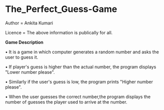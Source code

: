 # The_Perfect_Guess-Game

Author = Ankita Kumari

Licence = The above information is publically for all.

**Game Description**

  • It is a game in which computer generates a random number and asks the user to guess it.

  • If player's guess is higher than the actual number, the program displays "Lower number  please".

  • Similarly if the user's guess is low, the program prints "Higher number please".

  • When the user guesses the correct number,the program displays the number of guesses the player used to arrive at the number.

